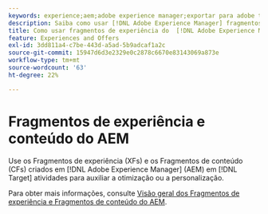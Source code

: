 ```yaml
---
keywords: experience;aem;adobe experience manager;exportar para adobe target;fragmentos de experiência;fragmentos;XF
description: Saiba como usar [!DNL Adobe Experience Manager] fragmentos de experiência [!DNL Adobe Target] em atividades.
title: Como usar fragmentos de experiência do  [!DNL Adobe Experience Manager] (AEM)?
feature: Experiences and Offers
exl-id: 3dd811a4-c7be-443d-a5ad-5b9adcaf1a2c
source-git-commit: 15947d6d3e2329e0c2878c6670e83143069a873e
workflow-type: tm+mt
source-wordcount: '63'
ht-degree: 22%

---
```


# Fragmentos de experiência e conteúdo do AEM

Use os Fragmentos de experiência (XFs) e os Fragmentos de conteúdo (CFs) criados em [!DNL Adobe Experience Manager] (AEM) em [!DNL Target] atividades para auxiliar a otimização ou a personalização.

Para obter mais informações, consulte [Visão geral dos Fragmentos de experiência e Fragmentos de conteúdo do AEM](/help/main/c-integrating-target-with-mac/aem/aem-experience-and-content-fragments.md).